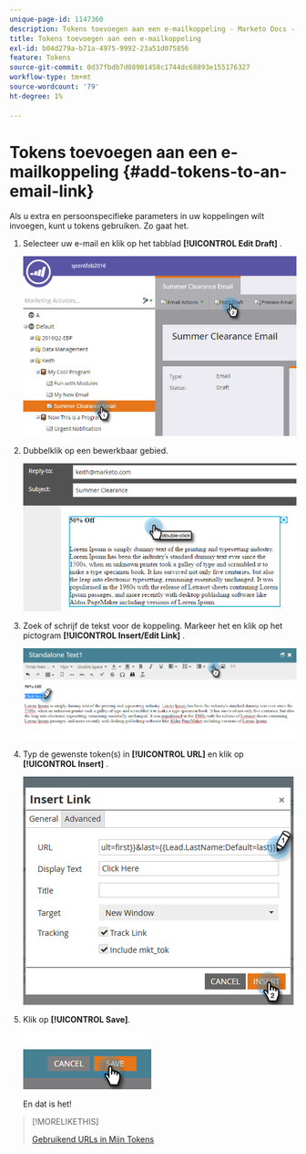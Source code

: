 ```yaml
---
unique-page-id: 1147360
description: Tokens toevoegen aan een e-mailkoppeling - Marketo Docs - Productdocumentatie
title: Tokens toevoegen aan een e-mailkoppeling
exl-id: b04d279a-b71a-4975-9992-23a51d075856
feature: Tokens
source-git-commit: 0d37fbdb7d08901458c1744dc68893e155176327
workflow-type: tm+mt
source-wordcount: '79'
ht-degree: 1%

---
```


# Tokens toevoegen aan een e-mailkoppeling {#add-tokens-to-an-email-link}

Als u extra en persoonspecifieke parameters in uw koppelingen wilt invoegen, kunt u tokens gebruiken. Zo gaat het.

1. Selecteer uw e-mail en klik op het tabblad **[!UICONTROL Edit Draft]** .

   ![](assets/one.png)

1. Dubbelklik op een bewerkbaar gebied.

   ![](assets/two.png)

1. Zoek of schrijf de tekst voor de koppeling. Markeer het en klik op het pictogram **[!UICONTROL Insert/Edit Link]** .

   ![](assets/three.png)

1. Typ de gewenste token(s) in **[!UICONTROL URL]** en klik op **[!UICONTROL Insert]** .

   ![](assets/four.png)

1. Klik op **[!UICONTROL Save]**.

   ![](assets/five.png)

   En dat is het!

>[!MORELIKETHIS]
>
>[ Gebruikend URLs in Mijn Tokens ](/help/marketo/product-docs/email-marketing/general/using-tokens/using-urls-in-my-tokens.md)
